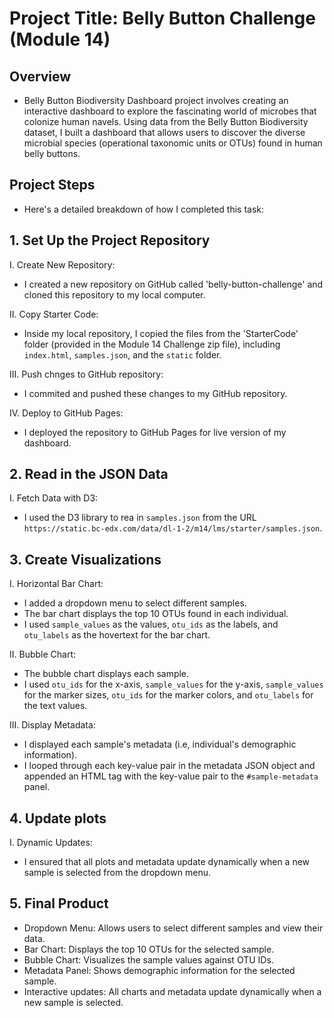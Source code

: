 # Project Title: Belly Button Challenge (Module 14)

## Overview 
* Belly Button Biodiversity Dashboard project involves creating an interactive dashboard to explore the fascinating world of microbes that colonize human navels. Using data from the Belly Button Biodiversity dataset, I built a dashboard that allows users to discover the diverse microbial species (operational taxonomic units or OTUs) found in human belly buttons.

## Project Steps
* Here's a detailed breakdown of how I completed this task:

## 1. Set Up the Project Repository 
I. Create New Repository:
* I created a new repository on GitHub called 'belly-button-challenge' and cloned this repository to my local computer. 

II. Copy Starter Code:
* Inside my local repository, I copied the files from the 'StarterCode' folder (provided in the Module 14 Challenge zip file), including `index.html`, `samples.json`, and the `static` folder. 

III. Push chnges to GitHub repository:
* I commited and pushed these changes to my GitHub repository.

IV. Deploy to GitHub Pages:
* I deployed the repository to GitHub Pages for live version of my dashboard. 

## 2. Read in the JSON Data
I. Fetch Data with D3:
* I used the D3 library to rea in `samples.json` from the URL `https://static.bc-edx.com/data/dl-1-2/m14/lms/starter/samples.json`.

## 3. Create Visualizations
I. Horizontal Bar Chart:
* I added a dropdown menu to select different samples.
* The bar chart displays the top 10 OTUs found in each individual.
* I used `sample_values` as the values, `otu_ids` as the labels, and `otu_labels` as the hovertext for the bar chart.
  
II. Bubble Chart:
* The bubble chart displays each sample.
* I used `otu_ids` for the x-axis, `sample_values` for the y-axis, `sample_values` for the marker sizes, `otu_ids` for the marker colors, and `otu_labels` for the text values.

III. Display Metadata: 
* I displayed each sample's metadata (i.e, individual's demographic information).
* I looped through each key-value pair in the metadata JSON object and appended an HTML tag with the key-value pair to the `#sample-metadata` panel. 

## 4. Update plots
I. Dynamic Updates:
* I ensured that all plots and metadata update dynamically when a new sample is selected from the dropdown menu. 

## 5. Final Product
* Dropdown Menu: Allows users to select different samples and view their data. 
* Bar Chart: Displays the top 10 OTUs for the selected sample. 
* Bubble Chart: Visualizes the sample values against OTU IDs. 
* Metadata Panel: Shows demographic information for the selected sample. 
* Interactive updates: All charts and metadata update dynamically when a new sample is selected.  


 




